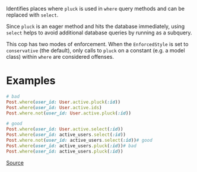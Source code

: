 
Identifies places where `pluck` is used in `where` query methods
and can be replaced with `select`.

Since `pluck` is an eager method and hits the database immediately,
using `select` helps to avoid additional database queries by running as
a subquery.

This cop has two modes of enforcement. When the `EnforcedStyle` is set
to `conservative` (the default), only calls to `pluck` on a constant
(e.g. a model class) within `where` are considered offenses.

# Examples

```ruby
# bad
Post.where(user_id: User.active.pluck(:id))
Post.where(user_id: User.active.ids)
Post.where.not(user_id: User.active.pluck(:id))

# good
Post.where(user_id: User.active.select(:id))
Post.where(user_id: active_users.select(:id))
Post.where.not(user_id: active_users.select(:id))# good
Post.where(user_id: active_users.pluck(:id))# bad
Post.where(user_id: active_users.pluck(:id))
```

[Source](http://www.rubydoc.info/gems/rubocop/RuboCop/Cop/Rails/PluckInWhere)